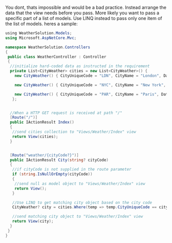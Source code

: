 You dont, thats impossible and would be a bad practice.
Instead arrange the data that the view needs before you pass.
More likely you want to pass a specific part of a list of models.
Use LINQ instead to pass only one item of the list of models.
heres a sample:
```c#
﻿using WeatherSolution.Models;
using Microsoft.AspNetCore.Mvc;

namespace WeatherSolution.Controllers
{
 public class WeatherController : Controller
 {
  //initialize hard-coded data as instructed in the requirement
  private List<CityWeather> cities = new List<CityWeather>() {
    new CityWeather() { CityUniqueCode = "LDN", CityName = "London", DateAndTime = Convert.ToDateTime("2030-01-01 8:00"), TemperatureFahrenheit = 33 },

    new CityWeather() { CityUniqueCode = "NYC", CityName = "New York", DateAndTime = Convert.ToDateTime("2030-01-01 3:00"), TemperatureFahrenheit = 60 },

    new CityWeather() { CityUniqueCode = "PAR", CityName = "Paris", DateAndTime = Convert.ToDateTime("2030-01-01 9:00"), TemperatureFahrenheit = 82 }
   };


  //When a HTTP GET request is received at path "/"
  [Route("/")]
  public IActionResult Index()
  {
   //send cities collection to "Views/Weather/Index" view
   return View(cities);
  }


  [Route("weather/{cityCode?}")]
  public IActionResult City(string? cityCode)
  {
   //if cityCode is not supplied in the route parameter
   if (string.IsNullOrEmpty(cityCode))
   {
    //send null as model object to "Views/Weather/Index" view
    return View();
   }

   //Use LINQ to get matching city object based on the city code
   CityWeather? city = cities.Where(temp => temp.CityUniqueCode == cityCode).FirstOrDefault();

   //send matching city object to "Views/Weather/Index" view
   return View(city);
  }
 }
}
```